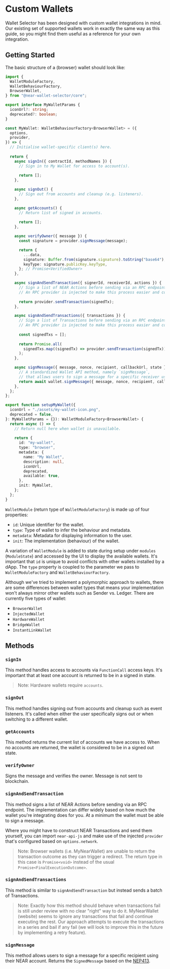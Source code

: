 # Custom Wallets

Wallet Selector has been designed with custom wallet integrations in mind. Our existing set of supported wallets work in exactly the same way as this guide, so you might find them useful as a reference for your own integration.

## Getting Started

The basic structure of a (browser) wallet should look like:

```ts
import {
  WalletModuleFactory,
  WalletBehaviourFactory,
  BrowserWallet,
} from "@near-wallet-selector/core";

export interface MyWalletParams {
  iconUrl?: string;
  deprecated?: boolean;
}

const MyWallet: WalletBehaviourFactory<BrowserWallet> = ({
  options,
  provider,
}) => {
  // Initialise wallet-specific client(s) here.
  
  return {
    async signIn({ contractId, methodNames }) {
      // Sign in to My Wallet for access to account(s).
      
      return [];
    },

    async signOut() {
      // Sign out from accounts and cleanup (e.g. listeners).
    },

    async getAccounts() {
      // Return list of signed in accounts.
      
      return [];
    },

    async verifyOwner({ message }) {
      const signature = provider.signMessage(message);

      return {
        ...data,
        signature: Buffer.from(signature.signature).toString("base64"),
        keyType: signature.publicKey.keyType,
      }; // Promise<VerifiedOwner>
    },

    async signAndSendTransaction({ signerId, receiverId, actions }) {
      // Sign a list of NEAR Actions before sending via an RPC endpoint.
      // An RPC provider is injected to make this process easier and configured based on options.network.
      
      return provider.sendTransaction(signedTx);
    },

    async signAndSendTransactions({ transactions }) {
      // Sign a list of Transactions before sending via an RPC endpoint.
      // An RPC provider is injected to make this process easier and configured based on options.network.
      
      const signedTxs = [];
        
      return Promise.all(
        signedTxs.map((signedTx) => provider.sendTransaction(signedTx))
      );
    },

    async signMessage({ message, nonce, recipient, callbackUrl, state }) {
      // A standardized Wallet API method, namely `signMessage`, 
      // that allows users to sign a message for a specific receiver using their NEAR account
      return await wallet.signMessage({ message, nonce, recipient, callbackUrl, state });
    },
  };
};

export function setupMyWallet({
  iconUrl = "./assets/my-wallet-icon.png",
  deprecated = false,
}: MyWalletParams = {}): WalletModuleFactory<BrowserWallet> {
  return async () => {
    // Return null here when wallet is unavailable.
    
    return {
      id: "my-wallet",
      type: "browser",
      metadata: {
        name: "My Wallet",
        description: null,
        iconUrl,
        deprecated,
        available: true,
      },
      init: MyWallet,
    };
  };
}
```

`WalletModule` (return type of `WalletModuleFactory`) is made up of four properties:
- `id`: Unique identifier for the wallet.
- `type`: Type of wallet to infer the behaviour and metadata.
- `metadata`: Metadata for displaying information to the user.
- `init`: The implementation (behaviour) of the wallet.

A variation of `WalletModule` is added to state during setup under `modules` (`ModuleState`) and accessed by the UI to display the available wallets. It's important that `id` is unique to avoid conflicts with other wallets installed by a dApp. The `type` property is coupled to the parameter we pass to `WalletModuleFactory` and `WalletBehaviourFactory`.

Although we've tried to implement a polymorphic approach to wallets, there are some differences between wallet types that means your implementation won't always mirror other wallets such as Sender vs. Ledger. There are currently five types of wallet:

- `BrowserWallet`
- `InjectedWallet`
- `HardwareWallet`
- `BridgeWallet`
- `InstantLinkWallet`

## Methods

### `signIn`

This method handles access to accounts via `FunctionCall` access keys. It's important that at least one account is returned to be in a signed in state.

> Note: Hardware wallets require `accounts`.

### `signOut`

This method handles signing out from accounts and cleanup such as event listeners. It's called when either the user specifically signs out or when switching to a different wallet.

### `getAccounts`

This method returns the current list of accounts we have access to. When no accounts are returned, the wallet is considered to be in a signed out state.

### `verifyOwner`

Signs the message and verifies the owner. Message is not sent to blockchain.

### `signAndSendTransaction`

This method signs a list of NEAR Actions before sending via an RPC endpoint. The implementation can differ widely based on how much the wallet you're integrating does for you. At a minimum the wallet must be able to sign a message.

Where you might have to construct NEAR Transactions and send them yourself, you can import `near-api-js` and make use of the injected `provider` that's configured based on `options.network`.

> Note: Browser wallets (i.e. MyNearWallet) are unable to return the transaction outcome as they can trigger a redirect. The return type in this case is `Promise<void>` instead of the usual `Promise<FinalExecutionOutcome>`.

### `signAndSendTransactions`

This method is similar to `signAndSendTransaction` but instead sends a batch of Transactions.

> Note: Exactly how this method should behave when transactions fail is still under review with no clear "right" way to do it. MyNearWallet (website) seems to ignore any transactions that fail and continue executing the rest. Our approach attempts to execute the transactions in a series and bail if any fail (we will look to improve this in the future by implementing a retry feature).

### `signMessage`

This method allows users to sign a message for a specific recipient using their NEAR account.
Returns the `SignedMessage` based on the [NEP413](https://github.com/near/NEPs/blob/master/neps/nep-0413.md).
